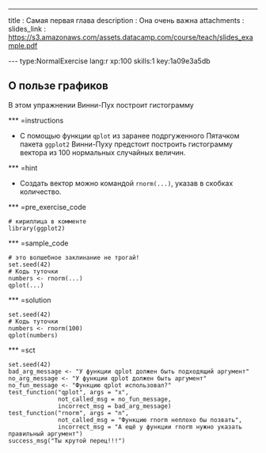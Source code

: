 ---
title       : Самая первая глава
description : Она очень важна
attachments :
  slides_link : https://s3.amazonaws.com/assets.datacamp.com/course/teach/slides_example.pdf


--- type:NormalExercise lang:r xp:100 skills:1 key:1a09e3a5db
## О пользе графиков

В этом упражнении Винни-Пух построит гистограмму


*** =instructions
- С помощью функции `qplot` из заранее подргуженного Пятачком пакета `ggplot2` Винни-Пуху предстоит построить гистограмму вектора из 100 нормальных случайных величин.

*** =hint
- Создать вектор можно командой `rnorm(...)`, указав в скобках количество.

*** =pre_exercise_code
```{r}
# кириллица в комменте
library(ggplot2)

```

*** =sample_code
```{r}
# это волшебное заклинание не трогай!
set.seed(42)
# Кодь туточки
numbers <- rnorm(...)
qplot(...)

```

*** =solution
```{r}
set.seed(42)
# Кодь туточки
numbers <- rnorm(100)
qplot(numbers)

```

*** =sct
```{r}
set.seed(42)
bad_arg_message <- "У функции qplot должен быть подходящий аргумент"
no_arg_message <- "У функции qplot должен быть аргумент"
no_fun_message <- "Функцию qplot использовал?"
test_function("qplot", args = "x",
              not_called_msg = no_fun_message,
              incorrect_msg = bad_arg_message)
test_function("rnorm", args = "n",
              not_called_msg = "Функцию rnorm неплохо бы позвать",
              incorrect_msg = "А ещё у функции rnorm нужно указать правильный аргумент")
success_msg("Ты крутой перец!!!")
```
